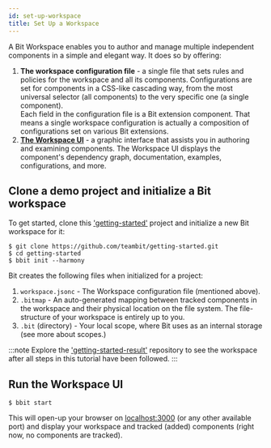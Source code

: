 ```yaml
---
id: set-up-workspace
title: Set Up a Workspace
---
```


A Bit Workspace enables you to author and manage multiple independent components in a simple and elegant way.
It does so by offering:

1. **The workspace configuration file** - a single file that sets rules and policies for the workspace and all its components.
   Configurations are set for components in a CSS-like cascading way, from the most universal selector (all components) to the very specific one (a single component).  
   Each field in the configuration file is a Bit extension component. That means a single workspace configuration is actually a composition of configurations set on various Bit extensions.
2. [**The Workspace UI**](/docs/workspace-ui/overview) - a graphic interface that assists you in authoring and examining components.
   The Workspace UI displays the component's dependency graph, documentation, examples, configurations, and more.

## Clone a demo project and initialize a Bit workspace

To get started, clone this ['getting-started'](https://github.com/teambit/getting-started) project and initialize a new Bit workspace for it:

```shell
$ git clone https://github.com/teambit/getting-started.git
$ cd getting-started
$ bbit init --harmony
```

Bit creates the following files when initialized for a project:

1. `workspace.jsonc` - The Workspace configuration file (mentioned above).
2. `.bitmap` - An auto-generated mapping between tracked components in the workspace and their physical location on the file system.
   The file-structure of your workspace is entirely up to you.
3. `.bit` (directory) - Your local scope, where Bit uses as an internal storage (see more about scopes.)

:::note
Explore the ['getting-started-result'](https://github.com/teambit/getting-started-result) repository to see the workspace after all steps in this tutorial have been followed.
:::

## Run the Workspace UI

```shell
$ bbit start
```

This will open-up your browser on [localhost:3000](http://localhost:3000) (or any other available port) and display your workspace and tracked (added) components (right now, no components are tracked).
